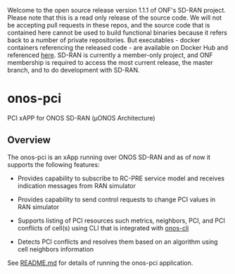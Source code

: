 Welcome to the open source release version 1.1.1 of ONF's SD-RAN project. Please note that this is a read only release of the source code. We will not be accepting pull requests in these repos, and the source code that is contained here cannot be used to build functional binaries because it refers back to a number of private repositories. But executables - docker containers referencing the released code - are available on Docker Hub and referenced [here](https://wiki.opennetworking.org/display/COM/SD-RAN+1.1+Release).  SD-RAN is currently a member-only project, and ONF membership is required to access the most current release, the master branch, and to do development with SD-RAN.


# onos-pci
PCI xAPP for ONOS SD-RAN (µONOS Architecture)

## Overview 
The onos-pci is an xApp running over ONOS SD-RAN and as of now it supports the following features:

* Provides capability to subscribe to RC-PRE service model and receives indication messages from RAN simulator

* Provides capability to send control requests to change PCI values in RAN simulator

* Supports listing of PCI resources such metrics, neighbors, PCI, and PCI conflicts of cell(s) using CLI that is integrated with [onos-cli] 

* Detects PCI conflicts and resolves them based on an algorithm using cell neighbors information


See [README.md](docs/README.md) for details of running the onos-pci application.


[onos-cli]: https://github.com/onosproject/onos-cli

